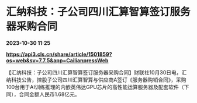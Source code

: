 # 汇纳科技：子公司四川汇算智算签订服务器采购合同

**2023-10-30 11:25**

**https://api3.cls.cn/share/article/1501859?os=web&sv=7.7.5&app=CailianpressWeb**

【汇纳科技：子公司四川汇算智算签订服务器采购合同】财联社10月30日电，汇纳科技公告，控股子公司四川汇算智算与供应商A签订《服务器购销合同》，采购100台用于AI训练推理的内嵌英伟达GPU芯片的高性能运算服务器及配套软件（下同），合同金额人民币1.68亿元。